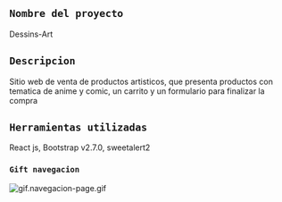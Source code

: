 
## `Nombre del proyecto`
Dessins-Art

## `Descripcion`
Sitio web de venta de productos artisticos, que presenta productos con tematica de anime y comic, un carrito y un formulario para finalizar la compra

## `Herramientas utilizadas`
React js, Bootstrap v2.7.0, sweetalert2

### `Gift navegacion`
![gif.navegacion-page.gif](public/gift/React-App.gif)